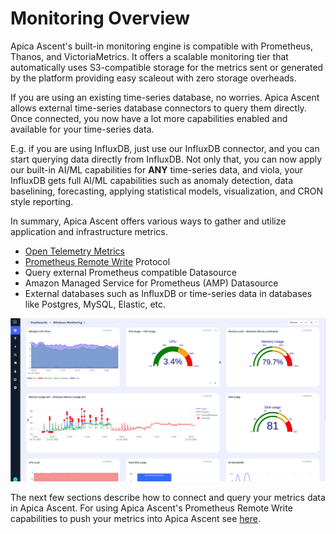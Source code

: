 # Monitoring Overview

Apica Ascent's built-in monitoring engine is compatible with Prometheus, Thanos, and VictoriaMetrics. It offers a scalable monitoring tier that automatically uses S3-compatible storage for the metrics sent or generated by the platform providing easy scaleout with zero storage overheads.

If you are using an existing time-series database, no worries. Apica Ascent allows external time-series database connectors to query them directly. Once connected, you now have a lot more capabilities enabled and available for your time-series data.

E.g. if you are using InfluxDB, just use our InfluxDB connector, and you can start querying data directly from InfluxDB. Not only that, you can now apply our built-in AI/ML capabilities for **ANY** time-series data, and viola, your InfluxDB gets full AI/ML capabilities such as anomaly detection, data baselining, forecasting, applying statistical models, visualization, and CRON style reporting.

In summary, Apica Ascent offers various ways to gather and utilize application and infrastructure metrics.

* [Open Telemetry Metrics](../../integrations/list-of-integrations/opentelemetry.md)
* [Prometheus Remote Write](../../integrations/list-of-integrations/prometheus/prometheus-remote-write.md) Protocol
* Query external Prometheus compatible Datasource
* Amazon Managed Service for Prometheus (AMP) Datasource
* External databases such as InfluxDB or time-series data in databases like Postgres, MySQL, Elastic, etc.

![A sample Prometheus dashboard with anomaly detection](<../../.gitbook/assets/image (198).png>)

The next few sections describe how to connect and query your metrics data in Apica Ascent. For using Apica Ascent's Prometheus Remote Write capabilities to push your metrics into Apica Ascent see [here](../../integrations/list-of-integrations/prometheus/prometheus-remote-write.md).
